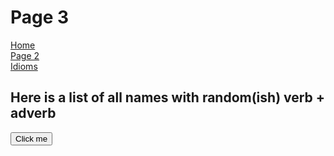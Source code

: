 <h1>Page 3 </h1>
<p> 
  <a href="index.html">Home</a> <br> 
  <a href="page2.html">Page 2</a> <br>
  <a href="Idioms.html">Idioms</a>
</p>

<h2>Here is a list of all names with random(ish) verb + adverb</h2>

<button onclick="makeSentence()">Click me</button>

<p id="demo"></p>

<script>
function makeSentence() {
var person = {
    names: [ "Brian","Betty","Fiona", "Freddy", "Mini", "Marvin", "Alice", "Bob", "Jane", "Arthur", "Vincent", "Amy", "He", "She" ],
    verbs: [ "speaks", "eats", "runs", "walks", "drinks" ],
    adverbs: ["slowly", "quickly", "nicely", "noisily", "a lot", "a little", "rarely" ]
    };
    
 var i
 var text ="";
 for (i=0; i <person.names.length; i++) {
    name = person.names[Math.floor(Math.random() * person.names.length)];
    verb = person.verbs[Math.floor(Math.random() * person.verbs.length)];
    adv = person.adverbs[Math.floor(Math.random() * person.adverbs.length)];
    
    text += name + " " + verb + " " + adv + "<br>";
    
    document.getElementById("demo").innerHTML = text; 
  }

}
</script>

